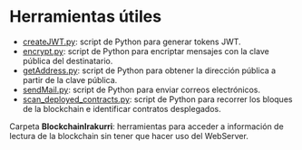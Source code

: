# Herramientas útiles

- [createJWT.py](createJWT.py): script de Python para generar tokens JWT.
- [encrypt.py](encrypt.py): script de Python para encriptar mensajes con la clave pública del destinatario.
- [getAddress.py](getAddress.py): script de Python para obtener la dirección pública a partir de la clave pública.
- [sendMail.py](sendMail.py): script de Python para enviar correos electrónicos.
- [scan_deployed_contracts.py](scan_deployed_contracts.py): script de Python para recorrer los bloques de la blockchain e identificar contratos desplegados.

Carpeta **BlockchainIrakurri**: herramientas para acceder a información de lectura de la blockchain sin tener que hacer uso del WebServer. 